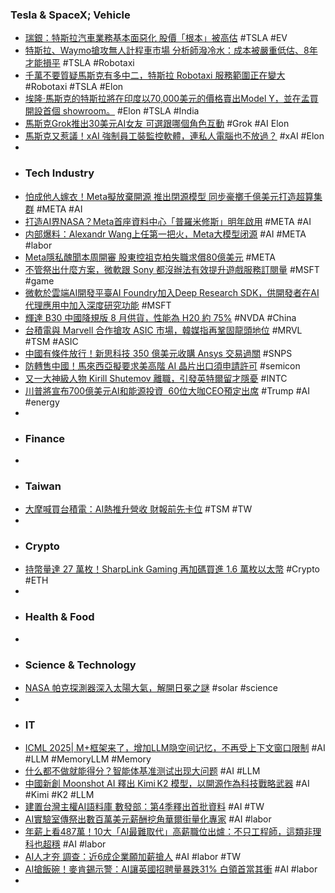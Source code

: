 ### Tesla & SpaceX; Vehicle
- [瑞銀：特斯拉汽車業務基本面惡化 股價「根本」被高估](https://news.cnyes.com/news/id/6064397) #TSLA #EV
- [特斯拉、Waymo搶攻無人計程車市場 分析師潑冷水：成本被嚴重低估、8年才能損平](https://news.cnyes.com/news/id/6064049) #TSLA #Robotaxi
- [千萬不要質疑馬斯克有多中二，特斯拉 Robotaxi 服務範圍正在變大](https://ccc.technews.tw/2025/07/15/tesla-robotaxi-service-geo-fence/) #Robotaxi #TSLA #Elon
- [埃隆·馬斯克的特斯拉將在印度以70,000美元的價格賣出Model Y，並在孟買開設首個 showroom。](https://news.futunn.com/post/59160851/elon-musk-s-tesla-to-sell-model-y-from-70000) #Elon #TSLA #India
- [馬斯克Grok推出30美元AI女友 可選跟哪個角色互動](https://www.technice.com.tw/issues/ai/182369/) #Grok #AI Elon
- [馬斯克又惹議！xAI 強制員工裝監控軟體，連私人電腦也不放過？](https://infosecu.technews.tw/2025/07/14/xai-forces-employees-to-install-monitoring-software/) #xAI #Elon
-
- ### Tech Industry
- [怕成他人嫁衣！Meta擬放棄開源 推出閉源模型 同步豪擲千億美元打造超算集群](https://news.cnyes.com/news/id/6064457) #META #AI
- [打造AI界NASA？Meta首座資料中心「普羅米修斯」明年啟用](https://www.ettoday.net/news/20250715/2996588.htm) #META #AI
- [内部爆料：Alexandr Wang上任第一把火，Meta大模型闭源](https://www.jiqizhixin.com/articles/2025-07-15-4) #AI #META #labor
- [Meta隱私醜聞本周開審 股東控祖克柏失職求償80億美元](https://news.cnyes.com/news/id/6063997) #META
- [不管祭出什麼方案，微軟跟 Sony 都沒辦法有效提升遊戲服務訂閱量](https://ccc.technews.tw/2025/07/15/xgp-and-ps-plus-still-struggling-in-subscription/) #MSFT #game
- [微軟於雲端AI開發平臺AI Foundry加入Deep Research SDK，供開發者在AI代理應用中加入深度研究功能](https://www.ithome.com.tw/news/170049) #MSFT
- [輝達 B30 中國降規版 8 月供貨，性能為 H20 約 75%](https://technews.tw/2025/07/15/nvidia-b30-china-spec-ai-gpu-expected-to-be-available-in-august/) #NVDA #China
- [台積電與 Marvell 合作搶攻 ASIC 市場，韓媒指再鞏固龍頭地位](https://technews.tw/2025/07/15/tsmc-and-marvell-cooperate-to-seize-the-asic-market/) #MRVL #TSM #ASIC
- [中國有條件放行！新思科技 350 億美元收購 Ansys 交易過關](https://technews.tw/2025/07/14/china-approved-synopsys-buy-ansys/) #SNPS
- [防轉售中國！馬來西亞擬要求美高階 AI 晶片出口須申請許可](https://technews.tw/2025/07/14/malaysia-us-ai-chips-exports/) #semicon
- [又一大神級人物 Kirill Shutemov 離職，引發英特爾留才隱憂](https://technews.tw/2025/07/15/kirill-shutemovs-resignation-raises-concerns-about-intels-talent-retention/) #INTC
- [川普將宣布700億美元AI和能源投資  60位大咖CEO預定出席](https://news.cnyes.com/news/id/6064298) #Trump #AI #energy
-
- ### Finance
-
- ### Taiwan
- [大摩喊買台積電：AI熱推升營收 財報前先卡位](https://news.cnyes.com/news/id/6064302) #TSM #TW
-
- ### Crypto
- [持幣量達 27 萬枚！SharpLink Gaming 再加碼買進 1.6 萬枚以太幣](https://blockcast.it/2025/07/14/sharplink-gaming-expands-eth-holdings-to-270000-with-recent-purchase/) #Crypto #ETH
-
- ### Health & Food
-
- ### Science & Technology
- [NASA 帕克探測器深入太陽大氣，解開日冕之謎](https://technews.tw/2025/07/15/nasas-parker-probe-just-dived-into-the-suns-atmosphere-and-solved-a-fiery-solar-mystery/) #solar #science
-
- ### IT
- [ICML 2025| M+框架来了，增加LLM隐空间记忆，不再受上下文窗口限制](https://www.jiqizhixin.com/articles/2025-07-15-3) #AI #LLM #MemoryLLM #Memory
- [什么都不做就能得分？智能体基准测试出现大问题](https://www.jiqizhixin.com/articles/2025-07-15-9) #AI #LLM
- [中國新創 Moonshot AI 釋出 Kimi K2 模型，以開源作為科技戰略武器](https://today.line.me/tw/v2/article/Op2l8VB) #AI #Kimi #K2 #LLM
- [建置台灣主權AI語料庫 數發部：第4季釋出首批資料](https://udn.com/news/story/6656/8873624) #AI #TW
- [AI實驗室傳祭出數百萬美元薪酬挖角華爾街量化專家](https://www.moneydj.com/kmdj/news/newsviewer.aspx?a=629d18fe-e93a-473f-9f22-3332eaf1ef05) #AI #labor
- [年薪上看487萬！10大「AI最難取代」高薪職位出爐：不只工程師，這類非理科也超穩](https://www.bnext.com.tw/article/83879/10-highest-paying-jobs) #AI #labor
- [AI人才夯 調查：近6成企業願加薪搶人](https://tw.news.yahoo.com/ai人才夯-調查-近6成企業願加薪搶人-052810757.html) #AI #labor #TW
- [AI搶飯碗！麥肯錫示警：AI讓英國招聘量暴跌31% 白領首當其衝](https://news.cnyes.com/news/id/6063655) #AI #labor
-